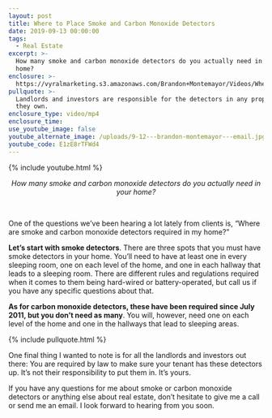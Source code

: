 ```yaml
---
layout: post
title: Where to Place Smoke and Carbon Monoxide Detectors
date: 2019-09-13 00:00:00
tags:
  - Real Estate
excerpt: >-
  How many smoke and carbon monoxide detectors do you actually need in your
  home?
enclosure: >-
  https://vyralmarketing.s3.amazonaws.com/Brandon+Montemayor/Videos/Where+to+Place+Smoke+and+Carbon+Monoxide+Detectors.mp4
pullquote: >-
  Landlords and investors are responsible for the detectors in any properties
  they own.
enclosure_type: video/mp4
enclosure_time:
use_youtube_image: false
youtube_alternate_image: /uploads/9-12---brandon-montemayor---email.jpg
youtube_code: E1zE8rTFWd4
---
```


{% include youtube.html %}

<center><em>How many smoke and carbon monoxide detectors do you actually need in your home?</em></center>

&nbsp;

One of the questions we’ve been hearing a lot lately from clients is, “Where are smoke and carbon monoxide detectors required in my home?”

**Let’s start with smoke detectors**. There are three spots that you must have smoke detectors in your home. You’ll need to have at least one in every sleeping room, one on each level of the home, and one in each hallway that leads to a sleeping room. There are different rules and regulations required when it comes to them being hard-wired or battery-operated, but call us if you have any specific questions about that.

**As for carbon monoxide detectors, these have been required since July 2011, but you don’t need as many**. You will, however, need one on each level of the home and one in the hallways that lead to sleeping areas.

{% include pullquote.html %}

One final thing I wanted to note is for all the landlords and investors out there: You are required by law to make sure your tenant has these detectors up. It’s not their responsibility to put them in. It’s yours.

If you have any questions for me about smoke or carbon monoxide detectors or anything else about real estate, don’t hesitate to give me a call or send me an email. I look forward to hearing from you soon.